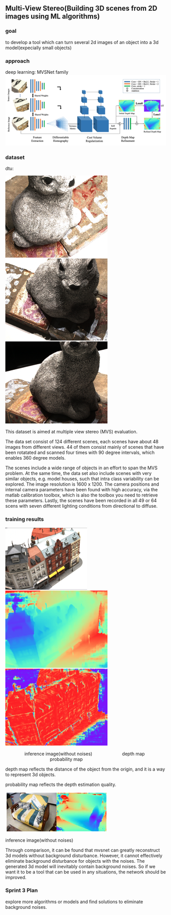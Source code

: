 
## Multi-View Stereo(Building 3D scenes from 2D images using ML algorithms)
### goal
  to develop a tool which can turn several 2d images of an object into a 3d model(expecially small objects)

### approach 
  deep learning:  MVSNet family 
  ![](/images/MVSNet.png)
### dataset
  dtu:
  
 ![](/images/cat_01.png) ![](/images/cat_11.png) ![](/images/cat_21.png)
  
  This dataset is aimed at multiple view stereo (MVS) evaluation.
  
  The data set consist of 124 different scenes, each scenes have about 48 images from different views. 44 of them consist mainly of scenes that have been rotatated and scanned four times with 90 degree intervals, which enables 360 degree models. 
  
  The scenes include a wide range of objects in an effort to span the MVS problem. At the same time, the data set also include scenes with very similar objects, e.g. model houses, such that intra class variability can be explored. The image resolution is 1600 x 1200. The camera positions and internal camera parameters have been found with high accuracy, via the matlab calibration toolbox, which is also the toolbox you need to retrieve these parameters. Lastly, the scenes have been recorded in all 49 or 64 scens with seven different lighting conditions from directional to diffuse.

### training results
   ![](/images/building1.png)![](/images/depth1.png)![](/images/probability1.png)
   
  &emsp;&emsp;&emsp;&emsp; inference image(without noises) &emsp; &emsp; &emsp; &emsp; &emsp;                 depth map        &emsp;&emsp; &emsp; &emsp; &emsp; &emsp; &emsp;&emsp; &emsp; &emsp; &emsp;        probability map                       
   
 depth map reflects the distance of the object from the origin, and it is a way to represent 3d objects.
 
 probability map reflects the depth estimation quality.
 
   ![](/images/sofa1.png)
   
   inference image(without noises)
   
 Through comparison, it can be found that mvsnet can greatly reconstruct 3d models without background disturbance. However, it cannot effectively eliminate background disturbance for objects with the noises. The generated 3d model will inevitably contain background noises.
 So if we want it to be a tool that can be used in any situations, the network should be improved.
 
 ### Sprint 3 Plan
  explore more algorithms or models and find solutions to eliminate background noises.
   
